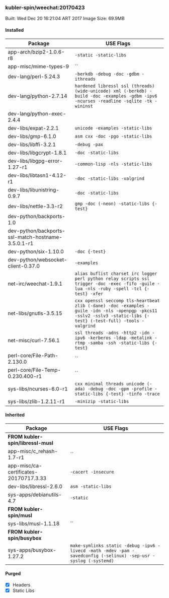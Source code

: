 ### kubler-spin/weechat:20170423

Built: Wed Dec 20 16:21:04 ART 2017
Image Size: 69.9MB

#### Installed
Package | USE Flags
--------|----------
app-arch/bzip2-1.0.6-r8 | `-static -static-libs`
app-misc/mime-types-9 | ``
dev-lang/perl-5.24.3 | `-berkdb -debug -doc -gdbm -ithreads`
dev-lang/python-2.7.14 | `hardened libressl ssl (threads) (wide-unicode) xml (-berkdb) -build -doc -examples -gdbm -ipv6 -ncurses -readline -sqlite -tk -wininst`
dev-lang/python-exec-2.4.4 | ` `
dev-libs/expat-2.2.1 | `unicode -examples -static-libs`
dev-libs/gmp-6.1.0 | `asm cxx -doc -pgo -static-libs`
dev-libs/libffi-3.2.1 | `-debug -pax`
dev-libs/libgcrypt-1.8.1 | `-doc -static-libs`
dev-libs/libgpg-error-1.27-r1 | `-common-lisp -nls -static-libs`
dev-libs/libtasn1-4.12-r1 | `-doc -static-libs -valgrind`
dev-libs/libunistring-0.9.7 | `-doc -static-libs`
dev-libs/nettle-3.3-r2 | `gmp -doc (-neon) -static-libs {-test}`
dev-python/backports-1.0 | ` `
dev-python/backports-ssl-match-hostname-3.5.0.1-r1 | ` `
dev-python/six-1.10.0 | `-doc {-test}`
dev-python/websocket-client-0.37.0 | `-examples`
net-irc/weechat-1.9.1 | `alias buflist charset irc logger perl python relay scripts ssl trigger -doc -exec -fifo -guile -lua -nls -ruby -spell -tcl {-test} -xfer`
net-libs/gnutls-3.5.15 | `cxx openssl seccomp tls-heartbeat zlib (-dane) -doc -examples -guile -idn -nls -openpgp -pkcs11 -sslv2 -sslv3 -static-libs {-test} (-test-full) -tools -valgrind`
net-misc/curl-7.56.1 | `ssl threads -adns -http2 -idn -ipv6 -kerberos -ldap -metalink -rtmp -samba -ssh -static-libs {-test}`
perl-core/File-Path-2.130.0 | ``
perl-core/File-Temp-0.230.400-r1 | ``
sys-libs/ncurses-6.0-r1 | `cxx minimal threads unicode (-ada) -debug -doc -gpm -profile -static-libs {-test} -tinfo -trace`
sys-libs/zlib-1.2.11-r1 | `-minizip -static-libs`
#### Inherited
Package | USE Flags
--------|----------
**FROM kubler-spin/libressl-musl** |
app-misc/c_rehash-1.7-r1 | ``
app-misc/ca-certificates-20170717.3.33 | `-cacert -insecure`
dev-libs/libressl-2.6.0 | `asm -static-libs`
sys-apps/debianutils-4.7 | `-static`
**FROM kubler-spin/musl** |
sys-libs/musl-1.1.18 | ``
**FROM kubler-spin/busybox** |
sys-apps/busybox-1.27.2 | `make-symlinks static -debug -ipv6 -livecd -math -mdev -pam -savedconfig (-selinux) -sep-usr -syslog (-systemd)`
#### Purged
- [x] Headers
- [x] Static Libs
